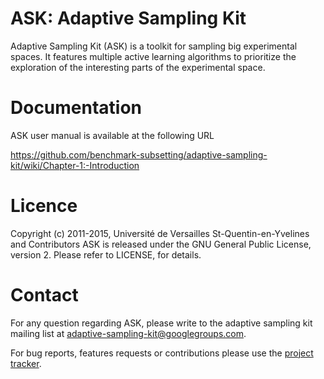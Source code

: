 ASK: Adaptive Sampling Kit
==========================

Adaptive Sampling Kit (ASK) is a toolkit for sampling big experimental spaces. It features multiple active learning algorithms 
to prioritize the exploration of the interesting parts of the experimental space. 

Documentation
=============

ASK user manual is available at the following URL
 
https://github.com/benchmark-subsetting/adaptive-sampling-kit/wiki/Chapter-1:-Introduction

Licence
=======

Copyright (c) 2011-2015, Université de Versailles St-Quentin-en-Yvelines and Contributors
ASK is released under the GNU General Public License, version 2. Please refer to LICENSE, for details.

Contact
=======

For any question regarding ASK, please write to the adaptive sampling kit mailing list at 
[adaptive-sampling-kit@googlegroups.com](mailto:adaptive-sampling-kit@googlegroups.com).

For bug reports, features requests or contributions please use the [project
tracker](https://github.com/benchmark-subsetting/adaptive-sampling-kit).

